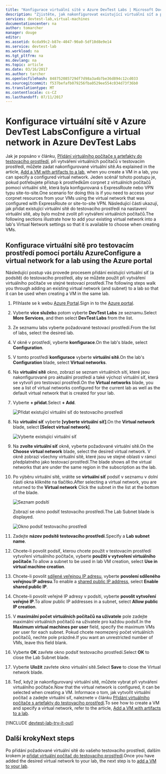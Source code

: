 ```yaml
---
title: "Konfigurace virtuální sítě v Azure DevTest Labs | Microsoft Docs"
description: "Zjistěte, jak nakonfigurovat existující virtuální síť a podsíť a využít ve virtuálním počítači s Azure DevTest Labs"
services: devtest-lab,virtual-machines
documentationcenter: na
author: tomarcher
manager: douge
editor: 
ms.assetid: 6cda99c2-b87e-4047-90a0-5df10d8e9e14
ms.service: devtest-lab
ms.workload: na
ms.tgt_pltfrm: na
ms.devlang: na
ms.topic: article
ms.date: 03/16/2017
ms.author: tarcher
ms.openlocfilehash: 848752085729df7d98a3a4b7be36d894c12cd033
ms.sourcegitcommit: f537befafb079256fba0529ee554c034d73f36b0
ms.translationtype: MT
ms.contentlocale: cs-CZ
ms.lasthandoff: 07/11/2017
---
```

# <a name="configure-a-virtual-network-in-azure-devtest-labs"></a><span data-ttu-id="964b1-103">Konfigurace virtuální sítě v Azure DevTest Labs</span><span class="sxs-lookup"><span data-stu-id="964b1-103">Configure a virtual network in Azure DevTest Labs</span></span>
<span data-ttu-id="964b1-104">Jak je popsáno v článku, [Přidání virtuálního počítače s artefakty do testovacího prostředí](devtest-lab-add-vm-with-artifacts.md), při vytváření virtuálních počítačů v testovacím prostředí, můžete zadat nakonfigurované virtuální sítě.</span><span class="sxs-lookup"><span data-stu-id="964b1-104">As explained in the article, [Add a VM with artifacts to a lab](devtest-lab-add-vm-with-artifacts.md), when you create a VM in a lab, you can specify a configured virtual network.</span></span> <span data-ttu-id="964b1-105">Jeden scénář tohoto postupu je, pokud potřebujete přístup k prostředkům corpnet z virtuálních počítačů pomocí virtuální sítě, která byla konfigurovaná s ExpressRoute nebo VPN typu site-to-site.</span><span class="sxs-lookup"><span data-stu-id="964b1-105">One scenario for doing this is if you need to access your corpnet resources from your VMs using the virtual network that was configured with ExpressRoute or site-to-site VPN.</span></span> <span data-ttu-id="964b1-106">Následující části ukazují, jak přidat existující virtuální sítě do testovacího prostředí na nastavení virtuální sítě, aby bylo možné zvolit při vytváření virtuálních počítačů.</span><span class="sxs-lookup"><span data-stu-id="964b1-106">The following sections illustrate how to add your existing virtual network into a lab's Virtual Network settings so that it is available to choose when creating VMs.</span></span>

## <a name="configure-a-virtual-network-for-a-lab-using-the-azure-portal"></a><span data-ttu-id="964b1-107">Konfigurace virtuální sítě pro testovacím prostředí pomocí portálu Azure</span><span class="sxs-lookup"><span data-stu-id="964b1-107">Configure a virtual network for a lab using the Azure portal</span></span>
<span data-ttu-id="964b1-108">Následující postup vás provede procesem přidání existující virtuální síť (a podsítě) do testovacího prostředí, aby se můžete použít při vytváření virtuálního počítače ve stejné testovací prostředí.</span><span class="sxs-lookup"><span data-stu-id="964b1-108">The following steps walk you through adding an existing virtual network (and subnet) to a lab so that it can be used when creating a VM in the same lab.</span></span> 

1. <span data-ttu-id="964b1-109">Přihlaste se k webu [Azure Portal](http://go.microsoft.com/fwlink/p/?LinkID=525040).</span><span class="sxs-lookup"><span data-stu-id="964b1-109">Sign in to the [Azure portal](http://go.microsoft.com/fwlink/p/?LinkID=525040).</span></span>
2. <span data-ttu-id="964b1-110">Vyberte **více služeb**a potom vyberte **DevTest Labs** ze seznamu.</span><span class="sxs-lookup"><span data-stu-id="964b1-110">Select **More Services**, and then select **DevTest Labs** from the list.</span></span>
3. <span data-ttu-id="964b1-111">Ze seznamu labs vyberte požadované testovací prostředí.</span><span class="sxs-lookup"><span data-stu-id="964b1-111">From the list of labs, select the desired lab.</span></span> 
4. <span data-ttu-id="964b1-112">V okně v prostředí, vyberte **konfigurace**.</span><span class="sxs-lookup"><span data-stu-id="964b1-112">On the lab's blade, select **Configuration**.</span></span>
5. <span data-ttu-id="964b1-113">V tomto prostředí **konfigurace** vyberte **virtuální sítě**.</span><span class="sxs-lookup"><span data-stu-id="964b1-113">On the lab's **Configuration** blade, select **Virtual networks**.</span></span>
6. <span data-ttu-id="964b1-114">Na **virtuální sítě** okno, zobrazí se seznam virtuálních sítí, které jsou nakonfigurované pro aktuální prostředí a také výchozí virtuální síť, která se vytvoří pro testovací prostředí.</span><span class="sxs-lookup"><span data-stu-id="964b1-114">On the **Virtual networks** blade, you see a list of virtual networks configured for the current lab as well as the default virtual network that is created for your lab.</span></span> 
7. <span data-ttu-id="964b1-115">Vyberte **+ přidat**.</span><span class="sxs-lookup"><span data-stu-id="964b1-115">Select **+ Add**.</span></span>
   
    ![Přidat existující virtuální síť do testovacího prostředí](./media/devtest-lab-configure-vnet/lab-settings-vnet-add.png)
8. <span data-ttu-id="964b1-117">Na **virtuální síť** vyberte **[vyberte virtuální síť]**.</span><span class="sxs-lookup"><span data-stu-id="964b1-117">On the **Virtual network** blade, select **[Select virtual network]**.</span></span>
   
    ![Vyberte existující virtuální síť](./media/devtest-lab-configure-vnet/lab-settings-vnets-vnet1.png)
9. <span data-ttu-id="964b1-119">Na **zvolte virtuální síť** okně, vyberte požadované virtuální sítě.</span><span class="sxs-lookup"><span data-stu-id="964b1-119">On the **Choose virtual network** blade, select the desired virtual network.</span></span> <span data-ttu-id="964b1-120">V okně zobrazí všechny virtuální sítě, které jsou ve stejné oblasti v rámci předplatného jako testovací prostředí.</span><span class="sxs-lookup"><span data-stu-id="964b1-120">The blade shows all the virtual networks that are under the same region in the subscription as the lab.</span></span>  
10. <span data-ttu-id="964b1-121">Po výběru virtuální sítě, vrátíte se **virtuální síť** podsíť v seznamu v dolní části okna klikněte na tlačítko.</span><span class="sxs-lookup"><span data-stu-id="964b1-121">After selecting a virtual network, you are returned to the **Virtual network** Click the subnet in the list at the bottom of the blade.</span></span>

    ![Seznam podsítí](./media/devtest-lab-configure-vnet/lab-settings-vnets-vnet2.png)
    
    <span data-ttu-id="964b1-123">Zobrazí se okno podsíť testovacího prostředí.</span><span class="sxs-lookup"><span data-stu-id="964b1-123">The Lab Subnet blade is displayed.</span></span>

    ![Okno podsíť testovacího prostředí](./media/devtest-lab-configure-vnet/lab-subnet.png)

11. <span data-ttu-id="964b1-125">Zadejte **název podsítě testovacího prostředí**.</span><span class="sxs-lookup"><span data-stu-id="964b1-125">Specify a **Lab subnet name**.</span></span>
12. <span data-ttu-id="964b1-126">Chcete-li povolit podsíť, kterou chcete použít v testovacím prostředí vytvoření virtuálního počítače, vyberte **použití v vytvoření virtuálního počítače**.</span><span class="sxs-lookup"><span data-stu-id="964b1-126">To allow a subnet to be used in lab VM creation, select **Use in virtual machine creation**.</span></span>
13. <span data-ttu-id="964b1-127">Chcete-li povolit [sdílené veřejnou IP adresu](devtest-lab-shared-ip.md), vyberte **povolení sdíleného veřejnou IP adresu**.</span><span class="sxs-lookup"><span data-stu-id="964b1-127">To enable a [shared public IP address](devtest-lab-shared-ip.md), select **Enable shared public IP**.</span></span>
14. <span data-ttu-id="964b1-128">Chcete-li povolit veřejné IP adresy v podsíti, vyberte **povolit vytvoření veřejné IP**.</span><span class="sxs-lookup"><span data-stu-id="964b1-128">To allow public IP addresses in a subnet, select **Allow public IP creation**.</span></span>
15. <span data-ttu-id="964b1-129">V **maximální počet virtuálních počítačů na uživatele** pole zadejte maximální virtuálních počítačů na uživatele pro každou podsíť.</span><span class="sxs-lookup"><span data-stu-id="964b1-129">In the **Maximum virtual machines per user** field, specify the maximum VMs per user for each subnet.</span></span> <span data-ttu-id="964b1-130">Pokud chcete neomezený počet virtuálních počítačů, nechte pole prázdné.</span><span class="sxs-lookup"><span data-stu-id="964b1-130">If you want an unrestricted number of VMs, leave this field blank.</span></span>
16. <span data-ttu-id="964b1-131">Vyberte **OK** zavřete okno podsíť testovacího prostředí.</span><span class="sxs-lookup"><span data-stu-id="964b1-131">Select **OK** to close the Lab Subnet blade.</span></span>
17. <span data-ttu-id="964b1-132">Vyberte **Uložit** zavřete okno virtuální sítě.</span><span class="sxs-lookup"><span data-stu-id="964b1-132">Select **Save** to close the Virtual network blade.</span></span>
18. <span data-ttu-id="964b1-133">Teď, když je nakonfigurovaný virtuální sítě, můžete vybrat při vytváření virtuálního počítače.</span><span class="sxs-lookup"><span data-stu-id="964b1-133">Now that the virtual network is configured, it can be selected when creating a VM.</span></span> 
    <span data-ttu-id="964b1-134">Informace o tom, jak vytvořit virtuální počítač a zadejte virtuální síť, naleznete v článku [Přidání virtuálního počítače s artefakty do testovacího prostředí](devtest-lab-add-vm-with-artifacts.md).</span><span class="sxs-lookup"><span data-stu-id="964b1-134">To see how to create a VM and specify a virtual network, refer to the article, [Add a VM with artifacts to a lab](devtest-lab-add-vm-with-artifacts.md).</span></span> 

[!INCLUDE [devtest-lab-try-it-out](../../includes/devtest-lab-try-it-out.md)]

## <a name="next-steps"></a><span data-ttu-id="964b1-135">Další kroky</span><span class="sxs-lookup"><span data-stu-id="964b1-135">Next steps</span></span>
<span data-ttu-id="964b1-136">Po přidání požadované virtuální sítě do vašeho testovacího prostředí, dalším krokem je [přidat virtuální počítač do testovacího prostředí](devtest-lab-add-vm-with-artifacts.md).</span><span class="sxs-lookup"><span data-stu-id="964b1-136">Once you have added the desired virtual network to your lab, the next step is to [add a VM to your lab](devtest-lab-add-vm-with-artifacts.md).</span></span>


